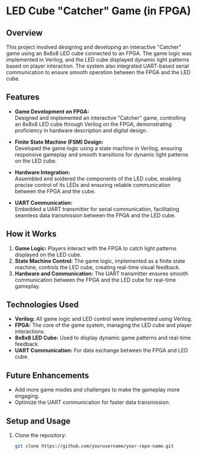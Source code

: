 # LED Cube "Catcher" Game (in FPGA)

## Overview
This project involved designing and developing an interactive "Catcher" game using an 8x8x8 LED cube connected to an FPGA. The game logic was implemented in Verilog, and the LED cube displayed dynamic light patterns based on player interaction. The system also integrated UART-based serial communication to ensure smooth operation between the FPGA and the LED cube.

## Features
- **Game Development on FPGA:**  
  Designed and implemented an interactive "Catcher" game, controlling an 8x8x8 LED cube through Verilog on the FPGA, demonstrating proficiency in hardware description and digital design.
  
- **Finite State Machine (FSM) Design:**  
  Developed the game logic using a state machine in Verilog, ensuring responsive gameplay and smooth transitions for dynamic light patterns on the LED cube.

- **Hardware Integration:**  
  Assembled and soldered the components of the LED cube, enabling precise control of its LEDs and ensuring reliable communication between the FPGA and the cube.

- **UART Communication:**  
  Embedded a UART transmitter for serial communication, facilitating seamless data transmission between the FPGA and the LED cube.

## How it Works
1. **Game Logic:** Players interact with the FPGA to catch light patterns displayed on the LED cube.
2. **State Machine Control:** The game logic, implemented as a finite state machine, controls the LED cube, creating real-time visual feedback.
3. **Hardware and Communication:** The UART transmitter ensures smooth communication between the FPGA and the LED cube for real-time gameplay.

## Technologies Used
- **Verilog:** All game logic and LED control were implemented using Verilog.
- **FPGA:** The core of the game system, managing the LED cube and player interactions.
- **8x8x8 LED Cube:** Used to display dynamic game patterns and real-time feedback.
- **UART Communication:** For data exchange between the FPGA and LED cube.

## Future Enhancements
- Add more game modes and challenges to make the gameplay more engaging.
- Optimize the UART communication for faster data transmission.
  
## Setup and Usage
1. Clone the repository:
   ```bash
   git clone https://github.com/yourusername/your-repo-name.git
